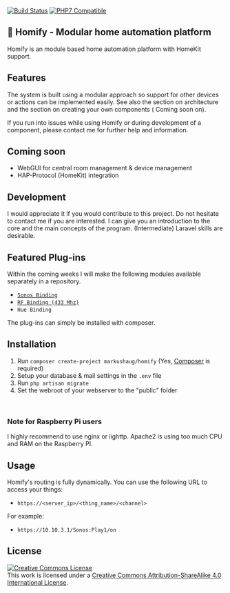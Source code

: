 [![Build Status](https://travis-ci.org/markushaug/homify.svg?branch=master)](https://travis-ci.org/markushaug/homify)
[![PHP7 Compatible](https://img.shields.io/badge/php-7-green.svg?style=flat-square)](https://packagist.org/packages/markushaug/homify)


## 🏡 Homify - Modular home automation platform 
Homify is an module based home automation platform with HomeKit support.

## Features
The system is built using a modular approach so support for other devices or actions can be implemented easily. See also the section on architecture and the section on creating your own components ( Coming soon on).

If you run into issues while using Homify or during development of a component, please contact me for further help and information.

## Coming soon
- WebGUI for central room management & device management
- HAP-Protocol (HomeKit) integration

## Development
I would appreciate it if you would contribute to this project.
Do not hesitate to contact me if you are interested. I can give you an introduction to the core and the main concepts of the program. (Intermediate) Laravel skills are desirable.

## Featured Plug-ins
Within the coming weeks I will make the following modules available separately in a repository.

- <a href="https://github.com/markushaug/homify-sonos">```Sonos Binding```</a>
- <a href="https://github.com/markushaug/homify-rf-outlet">```RF Binding (433 Mhz)```</a>
- ```Hue Binding```

The plug-ins can simply be installed with composer.

## Installation

1. Run ```composer create-project markushaug/homify``` (Yes, <a href="https://getcomposer.org/">Composer</a> is required)
2. Setup your database & mail settings in the ```.env``` file
4. Run ```php artisan migrate```
5. Set the webroot of your webserver to the "public" folder
<br>

### Note for Raspberry Pi users
I highly recommend to use nginx or lighttp. Apache2 is using too much CPU and RAM on the Raspberry PI.

## Usage
Homify's routing is fully dynamically. You can use the following URL to access your things:

- ```https://<server_ip>/<thing_name>/<channel>```

For example:
- ```https://10.10.3.1/Sonos:Play1/on``` 

## License

<a rel="license" href="http://creativecommons.org/licenses/by-sa/4.0/"><img alt="Creative Commons License" style="border-width:0" src="https://i.creativecommons.org/l/by-sa/4.0/88x31.png" /></a><br />This work is licensed under a <a rel="license" href="http://creativecommons.org/licenses/by-sa/4.0/">Creative Commons Attribution-ShareAlike 4.0 International License</a>.




